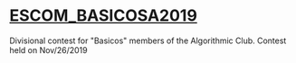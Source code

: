 # [ESCOM_BASICOSA2019](https://codeforces.com/group/NbnzC1sZQn/contest/260953)
Divisional contest for "Basicos" members of the Algorithmic Club.
Contest held on Nov/26/2019
